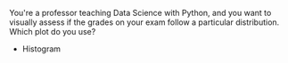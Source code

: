 You're a professor teaching Data Science with Python, and you want to visually assess if the grades on your exam follow a particular distribution. Which plot do you use?
- Histogram